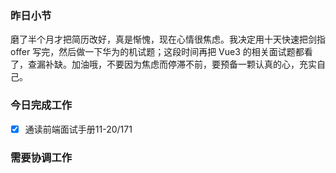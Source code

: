 ### 昨日小节

磨了半个月才把简历改好，真是惭愧，现在心情很焦虑。我决定用十天快速把剑指 offer 写完，然后做一下华为的机试题；这段时间再把 Vue3 的相关面试题都看了，查漏补缺。加油哦，不要因为焦虑而停滞不前，要预备一颗认真的心，充实自己。 

### 今日完成工作

- [x] 通读前端面试手册11-20/171


###  需要协调工作